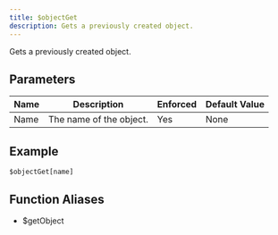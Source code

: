 ```yaml
---
title: $objectGet
description: Gets a previously created object.
---
```


Gets a previously created object.
## Parameters
| Name |       Description       | Enforced | Default Value |
|------|-------------------------|----------|---------------|
| Name | The name of the object. | Yes      | None          |
## Example
```
$objectGet[name]
```
## Function Aliases
- $getObject